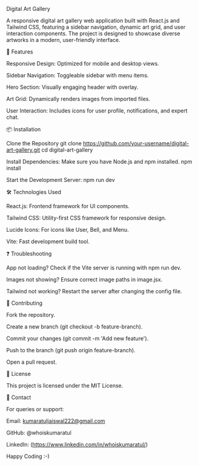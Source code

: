 Digital Art Gallery

A responsive digital art gallery web application built with React.js and Tailwind CSS, featuring a sidebar navigation, dynamic art grid, and user interaction components. The project is designed to showcase diverse artworks in a modern, user-friendly interface.

🚀 Features

Responsive Design: Optimized for mobile and desktop views.

Sidebar Navigation: Toggleable sidebar with menu items.

Hero Section: Visually engaging header with overlay.

Art Grid: Dynamically renders images from imported files.

User Interaction: Includes icons for user profile, notifications, and expert chat.

📦 Installation

Clone the Repository
git clone https://github.com/your-username/digital-art-gallery.git
cd digital-art-gallery

Install Dependencies:
Make sure you have Node.js and npm installed.
npm install

Start the Development Server:
npm run dev




🛠️ Technologies Used

React.js: Frontend framework for UI components.

Tailwind CSS: Utility-first CSS framework for responsive design.

Lucide Icons: For icons like User, Bell, and Menu.

Vite: Fast development build tool.

 

❓ Troubleshooting

App not loading? Check if the Vite server is running with npm run dev.

Images not showing? Ensure correct image paths in image.jsx.

Tailwind not working? Restart the server after changing the config file.

🤝 Contributing

Fork the repository.

Create a new branch (git checkout -b feature-branch).

Commit your changes (git commit -m 'Add new feature').

Push to the branch (git push origin feature-branch).

Open a pull request.

📄 License

This project is licensed under the MIT License.

📧 Contact

For queries or support:

Email: kumaratuljaiswal222@gmail.com

GitHub: @whoiskumaratul

LinkedIn: (https://www.linkedin.com/in/whoiskumaratul/)



Happy Coding :-)

